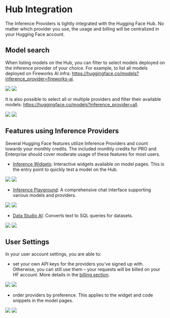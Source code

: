 # Hub Integration

The Inference Providers is tightly integrated with the Hugging Face Hub. No matter which provider you use, the usage and billing will be centralized in your Hugging Face account.

## Model search

When listing models on the Hub, you can filter to select models deployed on the inference provider of your choice. For example, to list all models deployed on Fireworks AI infra: https://huggingface.co/models?inference_provider=fireworks-ai.

<div class="flex justify-center">
    <img class="block light:hidden" src="https://huggingface.co/datasets/huggingface/documentation-images/resolve/main/inference-providers/models-filter-by-provider-light.png"/>
    <img class="block dark:hidden" src="https://huggingface.co/datasets/huggingface/documentation-images/resolve/main/inference-providers/models-filter-by-provider-dark.png"/>
</div>

It is also possible to select all or multiple providers and filter their available models: https://huggingface.co/models?inference_provider=all.

<div class="flex justify-center">
    <img class="block light:hidden" src="https://huggingface.co/datasets/huggingface/documentation-images/resolve/main/inference-providers/models-filter-any-provider-light.png"/>
    <img class="block dark:hidden" src="https://huggingface.co/datasets/huggingface/documentation-images/resolve/main/inference-providers/models-filter-any-provider-dark.png"/>
</div>

## Features using Inference Providers

Several Hugging Face features utilize Inference Providers and count towards your monthly credits. The included monthly credits for PRO and Enterprise should cover moderate usage of these features for most users.

- [Inference Widgets](https://huggingface.co/deepseek-ai/DeepSeek-V3-0324): Interactive widgets available on model pages. This is the entry point to quickly test a model on the Hub.

<div class="flex justify-center">
    <img class="block light:hidden" src="https://huggingface.co/datasets/huggingface/documentation-images/resolve/main/inference-providers/widget-select-provider-light.png"/>
    <img class="block dark:hidden" src="https://huggingface.co/datasets/huggingface/documentation-images/resolve/main/inference-providers/widget-select-provider-dark.png"/>
</div>

- [Inference Playground](https://huggingface.co/playground): A comprehensive chat interface supporting various models and providers.

<div class="flex justify-center">
    <img class="block light:hidden" src="https://huggingface.co/datasets/huggingface/documentation-images/resolve/main/inference-providers/playground-example-light.png"/>
    <img class="block dark:hidden" src="https://huggingface.co/datasets/huggingface/documentation-images/resolve/main/inference-providers/playground-example-dark.png"/>
</div>

- [Data Studio AI](https://huggingface.co/datasets/open-r1/codeforces-cots/viewer): Converts text to SQL queries for datasets.

<div class="flex justify-center">
    <img class="block light:hidden" src="https://huggingface.co/datasets/huggingface/documentation-images/resolve/main/inference-providers/data-studio-example-light.png"/>
    <img class="block dark:hidden" src="https://huggingface.co/datasets/huggingface/documentation-images/resolve/main/inference-providers/data-studio-example-dark.png"/>
</div>

## User Settings

In your user account settings, you are able to:
- set your own API keys for the providers you’ve signed up with. Otherwise, you can still use them – your requests will be billed on your HF account. More details in the [billing section](./pricing#routed-requests-vs-direct-calls).

<div class="flex justify-center">
    <img class="block light:hidden" src="https://huggingface.co/datasets/huggingface/documentation-images/resolve/main/inference-providers/set-custom-key-light.png"/>
    <img class="block dark:hidden" src="https://huggingface.co/datasets/huggingface/documentation-images/resolve/main/inference-providers/set-custom-key-dark.png"/>
</div>

- order providers by preference. This applies to the widget and code snippets in the model pages.

<div class="flex justify-center">
    <img class="block light:hidden" src="https://huggingface.co/datasets/huggingface/documentation-images/resolve/main/inference-providers/provider-list-light.png"/>
    <img class="block dark:hidden" src="https://huggingface.co/datasets/huggingface/documentation-images/resolve/main/inference-providers/provider-list-dark.png"/>
</div>

